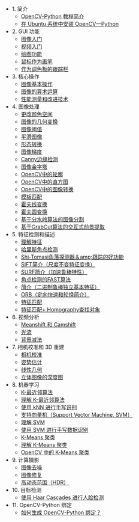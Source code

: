 +   1\. 简介
    +   [OpenCV-Python 教程简介](docs/4.0.0/1.1-tutorial_py_intro.md)
    +   [在 Ubuntu 系统中安装 OpenCV—Python](docs/4.0.0/1.2-tutorial_py_setup_in_ubuntu.md)
+   2\. GUI 功能
    +   [图像入门](docs/4.0.0/2.1-tutorial_py_image_display.md)
    +   [视频入门](docs/4.0.0/2.2-tutorial_py_video_display.md)
    +   [绘图功能](docs/4.0.0/2.3-tutorial_py_drawing_functions.md)
    +   [鼠标作为画笔](docs/4.0.0/2.4-tutorial_py_mouse_handling.md)
    +   [作为调色板的跟踪栏](docs/4.0.0/2.5-tutorial_py_trackbar.md)
+   3\. 核心操作
    +   [图像基本操作](docs/4.0.0/3.1-tutorial_py_basic_ops.md)
    +   [图像的算术运算](docs/4.0.0/3.2-tutorial_py_image_arithmetics.md)
    +   [性能测量和改进技术](docs/4.0.0/3.3-tutorial_py_optimization.md)
+   4\. 图像处理
    +   [更改颜色空间](docs/4.0.0/4.1-tutorial_py_colorspaces.md)
    +   [图像的几何变换](docs/4.0.0/4.2-tutorial_py_geometric_transformations.md)
    +   [图像阈值](docs/4.0.0/4.3-tutorial_py_thresholding.md)
    +   [平滑图像](docs/4.0.0/4.4-tutorial_py_filtering.md)
    +   [形态转换](docs/4.0.0/4.5-tutorial_py_morphological_ops.md)
    +   [图像梯度](docs/4.0.0/4.6-tutorial_py_gradients.md)
    +   [Canny边缘检测](docs/4.0.0/4.7-tutorial_py_canny.md)
    +   [图像金字塔](docs/4.0.0/4.8-tutorial_py_image_pyramids.md)
    +   [OpenCV中的轮廓](docs/4.0.0/4.9-tutorial_py_contours.md)
    +   [OpenCV中的直方图](docs/4.0.0/4.10-tutorial_py_histograms.md)
    +   [OpenCV中的图像转换](docs/4.0.0/4.11-tutorial_py_image_transforms.md)
    +   [模板匹配](docs/4.0.0/4.12-tutorial_py_template_matching.md)
    +   [霍夫线变换](docs/4.0.0/4.13-tutorial_py_hough_line.md)
    +   [霍夫圆变换](docs/4.0.0/4.14-tutorial_py_hough_circle.md)
    +   [基于分水岭算法的图像分割](docs/4.0.0/4.15-tutorial_py_watershed_segmentation.md)
    +   [基于GrabCut算法的交互式前景提取](docs/4.0.0/4.16-tutorial_py_grabcut.md)
+   5\. 特征检测和描述
    +   [理解特征](docs/4.0.0/5.1-tutorial_py_features_meaning.md)
    +   [哈里斯角点检测](docs/4.0.0/5.2-tutorial_py_harris.md)
    +   [Shi-Tomasi角落探测器＆amp;跟踪的好功能](docs/4.0.0/5.3-tutorial_py_shi_tomasi.md)
    +   [SIFT简介（尺度不变特征变换）](docs/4.0.0/5.4-tutorial_py_sift_intro.md)
    +   [SURF简介（加速鲁棒特性）](docs/4.0.0/5.5-tutorial_py_surf_intro.md)
    +   [角点检测的FAST算法](docs/4.0.0/5.6-tutorial_py_fast.md)
    +   [简介（二进制鲁棒独立基本特征）](docs/4.0.0/5.7-tutorial_py_brief.md)
    +   [ORB（定向快速和轮换简介）](docs/4.0.0/5.8-tutorial_py_orb.md)
    +   [特征匹配](docs/4.0.0/5.9-tutorial_py_matcher.md)
    +   [特征匹配+ Homography查找对象](docs/4.0.0/5.10-tutorial_py_feature_homography.md)
+   6\. 视频分析
    +   [Meanshift 和 Camshift](docs/4.0.0/6.1-tutorial_py_meanshift.md)
    +   [光流](docs/4.0.0/6.2-tutorial_py_lucas_kanade.md)
    +   [背景减法](docs/4.0.0/6.3-tutorial_py_bg_subtraction.md)
+   7\. 相机校准和 3D 重建
    +   [相机校准](docs/4.0.0/7.1-tutorial_py_calibration.md)
    +   [姿势估计](docs/4.0.0/7.2-tutorial_py_pose.md)
    +   [线性几何](docs/4.0.0/7.3-tutorial_py_epipolar_geometry.md)
    +   [立体图像的深度图](docs/4.0.0/7.4-tutorial_py_depthmap.md)
+   8\. 机器学习
    +   [K-最近邻算法](docs/4.0.0/8.1-tutorial_py_knn_index.md)
    +   [理解 K-最近邻算法](docs/4.0.0/8.1.1-tutorial_py_knn_understanding.md)
    +   [使用 kNN 进行手写识别](docs/4.0.0/8.1.2-tutorial_py_knn_opencv.md)
    +   [支持向量机（Support Vector Machine, SVM）](docs/4.0.0/8.2-tutorial_py_svm_index.md)
    +   [理解 SVM](docs/4.0.0/8.2.1-tutorial_py_svm_basics.md)
    +   [使用 SVM 进行手写数据识别](docs/4.0.0/8.2.2-tutorial_py_svm_opencv.md)
    +   [K-Means 聚类](docs/4.0.0/8.3-tutorial_py_kmeans_index.md)
    +   [理解 K-Means 聚类](docs/4.0.0/8.3.1-tutorial_py_kmeans_understanding.md)
    +   [OpenCV 中的 K-Means 聚类](docs/4.0.0/8.3.2-tutorial_py_kmeans_opencv.md)
+   9\. 计算摄影
    +   [图像去噪](docs/4.0.0/9.1-tutorial_py_non_local_means.md)
    +   [图像修复](docs/4.0.0/9.2-tutorial_py_inpainting.md)
    +   [高动态范围（HDR）](docs/4.0.0/9.3-tutorial_py_hdr.md)
+   10\. 目标检测
    +   [使用 Haar Cascades 进行人脸检测](docs/4.0.0/10.1-tutorial_py_face_detection.md)
+   11\. OpenCV-Python 绑定
    +   [如何生成 OpenCV-Python 绑定？](docs/4.0.0/11.1-tutorial_py_OpenCV-Python.md)
